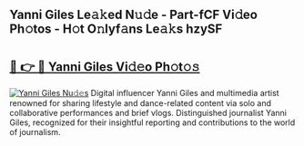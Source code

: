 ## Yanni Giles Le𝚊𝚔ed N𝚞𝚍e - Part-fCF Vi𝚍eo Ph𝚘tos - H𝚘t O𝚗lyf𝚊ns Le𝚊𝚔s hzySF

# <h2><a href="http://hf29yu5.feru.top/?c=Yanni+Giles">🔗 👉 🔴 Yanni Giles Vi𝚍𝚎o Ph𝚘t𝚘𝚜</a></h2>

[![Yanni Giles Nu𝚍𝚎s](https://i.imgur.com/0TWrTi3.gif)](http://hf29yu5.feru.top/?c=Yanni+Giles)
Digital influencer Yanni Giles and multimedia artist renowned for sharing lifestyle and dance-related content via solo and collaborative performances and brief vlogs. Distinguished journalist Yanni Giles, recognized for their insightful reporting and contributions to the world of journalism. 
